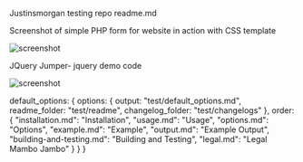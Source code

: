 
Justinsmorgan testing repo readme.md

Screenshot of simple PHP form for website in action with CSS template

![screenshot](https://user-images.githubusercontent.com/8302413/33139548-9b163c92-cf7b-11e7-8513-bbc0451be43a.png)

JQuery Jumper- jquery demo code 


![screenshot](https://user-images.githubusercontent.com/8302413/33139675-fac2c0a2-cf7b-11e7-98a4-5b8d8eebcc1f.png)

  default_options: {
    options: {
      output: "test/default_options.md",
      readme_folder: "test/readme",
      changelog_folder: "test/changelogs"
    },
    order: {
      "installation.md": "Installation",
      "usage.md": "Usage",
      "options.md": "Options",
      "example.md": "Example",
      "output.md": "Example Output",
      "building-and-testing.md": "Building and Testing",
      "legal.md": "Legal Mambo Jambo"
    }
  }
}
